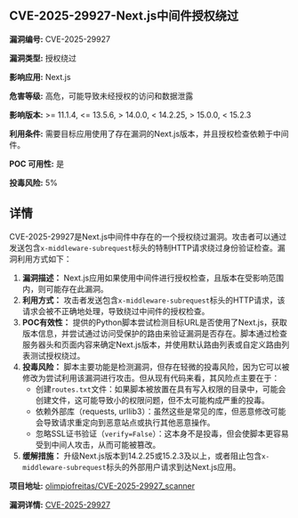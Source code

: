 ## CVE-2025-29927-Next.js中间件授权绕过

**漏洞编号:** CVE-2025-29927

**漏洞类型:** 授权绕过

**影响应用:** Next.js

**危害等级:** 高危，可能导致未经授权的访问和数据泄露

**影响版本:** >= 11.1.4, <= 13.5.6, > 14.0.0, < 14.2.25, > 15.0.0, < 15.2.3

**利用条件:** 需要目标应用使用了存在漏洞的Next.js版本，并且授权检查依赖于中间件。

**POC 可用性:** 是

**投毒风险:** 5%

## 详情

CVE-2025-29927是Next.js中间件中存在的一个授权绕过漏洞。攻击者可以通过发送包含`x-middleware-subrequest`标头的特制HTTP请求绕过身份验证检查。漏洞利用方式如下：

1.  **漏洞描述：** Next.js应用如果使用中间件进行授权检查，且版本在受影响范围内，则可能存在此漏洞。
2.  **利用方式：** 攻击者发送包含`x-middleware-subrequest`标头的HTTP请求，该请求会被不正确地处理，导致绕过中间件的授权检查。
3.  **POC有效性：** 提供的Python脚本尝试检测目标URL是否使用了Next.js，获取版本信息，并尝试通过访问受保护的路由来验证漏洞是否存在。脚本通过检查服务器头和页面内容来确定Next.js版本，并使用默认路由列表或自定义路由列表测试授权绕过。
4.  **投毒风险：** 脚本主要功能是检测漏洞，但存在轻微的投毒风险，因为它可以被修改为尝试利用该漏洞进行攻击。但从现有代码来看，其风险点主要在于：
    * 创建`routes.txt`文件：如果脚本被放置在具有写入权限的目录中，可能会创建文件，这可能导致小的权限问题，但不太可能构成严重的投毒。
    * 依赖外部库（requests, urllib3）：虽然这些是常见的库，但恶意修改可能会导致请求重定向到恶意站点或执行其他恶意操作。
    * 忽略SSL证书验证（`verify=False`）：这本身不是投毒，但会使脚本更容易受到中间人攻击，从而可能被篡改。
5.  **缓解措施：** 升级Next.js版本到14.2.25或15.2.3及以上，或者阻止包含`x-middleware-subrequest`标头的外部用户请求到达Next.js应用。

**项目地址:** [olimpiofreitas/CVE-2025-29927_scanner](https://github.com/olimpiofreitas/CVE-2025-29927_scanner)

**漏洞详情:** [CVE-2025-29927](https://nvd.nist.gov/vuln/detail/CVE-2025-29927)